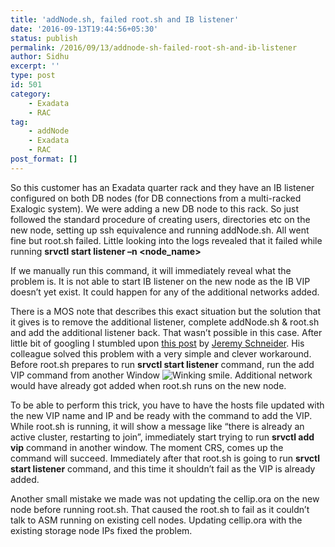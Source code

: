 ```yaml
---
title: 'addNode.sh, failed root.sh and IB listener'
date: '2016-09-13T19:44:56+05:30'
status: publish
permalink: /2016/09/13/addnode-sh-failed-root-sh-and-ib-listener
author: Sidhu
excerpt: ''
type: post
id: 501
category:
    - Exadata
    - RAC
tag:
    - addNode
    - Exadata
    - RAC
post_format: []
---
```

So this customer has an Exadata quarter rack and they have an IB listener configured on both DB nodes (for DB connections from a multi-racked Exalogic system). We were adding a new DB node to this rack. So just followed the standard procedure of creating users, directories etc on the new node, setting up ssh equivalence and running addNode.sh. All went fine but root.sh failed. Little looking into the logs revealed that it failed while running **srvctl start listener –n &lt;node\_name&gt;**

If we manually run this command, it will immediately reveal what the problem is. It is not able to start IB listener on the new node as the IB VIP doesn’t yet exist. It could happen for any of the additional networks added.

There is a MOS note that describes this exact situation but the solution that it gives is to remove the additional listener, complete addNode.sh &amp; root.sh and add the additional listener back. That wasn’t possible in this case. After little bit of googling I stumbled upon [this post](https://ardentperf.com/2013/11/04/listener-error-from-addnode-sh-with-second-network/) by [Jeremy Schneider](https://ardentperf.com/). His colleague solved this problem with a very simple and clever workaround. Before root.sh prepares to run **srvctl start listener** command, run the add VIP command from another Window ![Winking smile](http://amardeepsidhu.com/blog/wp-content/uploads/2016/09/wlEmoticon-winkingsmile.png). Additional network would have already got added when root.sh runs on the new node.

To be able to perform this trick, you have to have the hosts file updated with the new VIP name and IP and be ready with the command to add the VIP. While root.sh is running, it will show a message like “there is already an active cluster, restarting to join”, immediately start trying to run **srvctl add vip** command in another window. The moment CRS, comes up the command will succeed. Immediately after that root.sh is going to run **srvctl start listener** command, and this time it shouldn’t fail as the VIP is already added.

Another small mistake we made was not updating the cellip.ora on the new node before running root.sh. That caused the root.sh to fail as it couldn’t talk to ASM running on existing cell nodes. Updating cellip.ora with the existing storage node IPs fixed the problem.